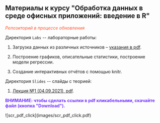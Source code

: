 
## Материалы к курсу "Обработка данных в среде офисных приложений: введение в R"     

<p style="color:#FF5733"><em>Репозиторий в процессе обновления</em></p>

Директория `Labs` -- лабораторные работы:   

1. Загрузка данных из различных источников – [указания в pdf](https://github.com/aksyuk/R_data_glimpse/blob/main/Labs/manual_lab-01_Getting_Data.pdf).   

1. Построение графиков, описательные статистики, построение модели регрессии.   

1. Создание интерактивных отчётов с помощью knitr.   

Директория `Slides` -- слайды с теорией:  

1. [Лекция №1 (04.09.2021), pdf](https://github.com/aksyuk/R_data_glimpse/blob/main/Slides/slides_practice_01.pdf).   


<p style="color:#7433FF"><b>ВНИМАНИЕ: чтобы сделать ссылки в pdf кликабельными, скачайте файл (кнопка "Download").</b></p>   
![scr_pdf_click](images/scr_pdf_click.pdf)

